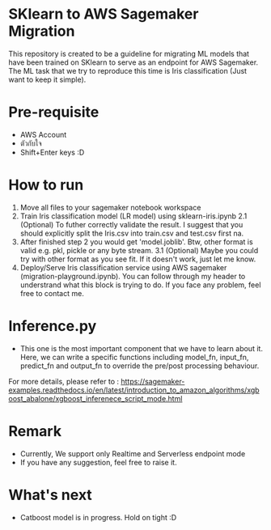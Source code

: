 # SKlearn to AWS Sagemaker Migration
This repository is created to be a guideline for migrating ML models that have been trained on SKlearn to serve as an endpoint for AWS Sagemaker. The ML task that we try to reproduce this time is Iris classification (Just want to keep it simple).
# Pre-requisite
- AWS Account
- ตัวกับใจ
- Shift+Enter keys :D
# How to run
1. Move all files to your sagemaker notebook workspace
2. Train Iris classification model (LR model) using sklearn-iris.ipynb
2.1 (Optional) To futher correctly validate the result. I suggest that you should explicitly split the Iris.csv into train.csv and test.csv first na.
3. After finished step 2 you would get 'model.joblib'. Btw, other format is valid e.g. pkl, pickle or any byte stream.
3.1 (Optional) Maybe you could try with other format as you see fit. If it doesn't work, just let me know.
4. Deploy/Serve Iris classification service using AWS sagemaker (migration-playground.ipynb). You can follow through my header to understrand what this block is trying to do. If you face any problem, feel free to contact me.
# Inference.py
- This one is the most important component that we have to learn about it. Here, we can write a specific functions including model_fn, input_fn, predict_fn and output_fn to override the pre/post processing behaviour.

For more details, please refer to : https://sagemaker-examples.readthedocs.io/en/latest/introduction_to_amazon_algorithms/xgboost_abalone/xgboost_inferenece_script_mode.html

# Remark
- Currently, We support only Realtime and Serverless endpoint mode
- If you have any suggestion, feel free to raise it.
# What's next
- Catboost model is in progress. Hold on tight :D

